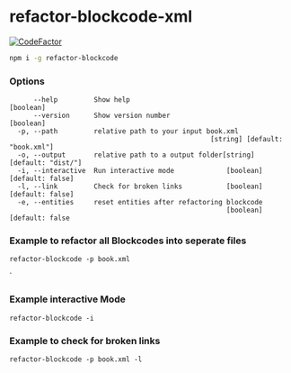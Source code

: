 # refactor-blockcode-xml

[![CodeFactor](https://www.codefactor.io/repository/github/cosnavel/refactor-blockcode-xml/badge?s=5c835d7d70603985a6d49f59b01cd17489123d14)](https://www.codefactor.io/repository/github/cosnavel/refactor-blockcode-xml)

```bash
npm i -g refactor-blockcode
```

### Options

```
      --help         Show help                                         [boolean]
      --version      Show version number                               [boolean]
  -p, --path         relative path to your input book.xml
                                                  [string] [default: "book.xml"]
  -o, --output       relative path to a output folder[string] [default: "dist/"]
  -i, --interactive  Run interactive mode             [boolean] [default: false]
  -l, --link         Check for broken links           [boolean] [default: false]
  -e, --entities     reset entities after refactoring blockcode
                                                      [boolean] [default: false
```

### Example to refactor all Blockcodes into seperate files

```
refactor-blockcode -p book.xml
```
`
### Example interactive Mode

```
refactor-blockcode -i
```
### Example to check for broken links

```
refactor-blockcode -p book.xml -l
```
